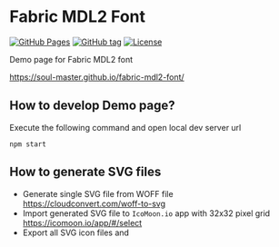 # Fabric MDL2 Font

[![GitHub Pages](https://github.com/Soul-Master/fabric-mdl2-font/actions/workflows/main.yml/badge.svg)](https://github.com/Soul-Master/fabric-mdl2-font/actions/workflows/main.yml)
[![GitHub tag](https://img.shields.io/github/tag/Soul-Master/fabric-mdl2-font?include_prereleases=&sort=semver&color=blue)](https://github.com/Soul-Master/fabric-mdl2-font/releases/)
[![License](https://img.shields.io/badge/License-MIT-blue)](#license)

Demo page for Fabric MDL2 font

https://soul-master.github.io/fabric-mdl2-font/

## How to develop Demo page?

Execute the following command and open local dev server url
```
npm start
```

## How to generate SVG files

- Generate single SVG file from WOFF file<br>
https://cloudconvert.com/woff-to-svg
- Import generated SVG file to `IcoMoon.io` app with 32x32 pixel grid<br>
https://icomoon.io/app/#/select
- Export all SVG icon files and 

